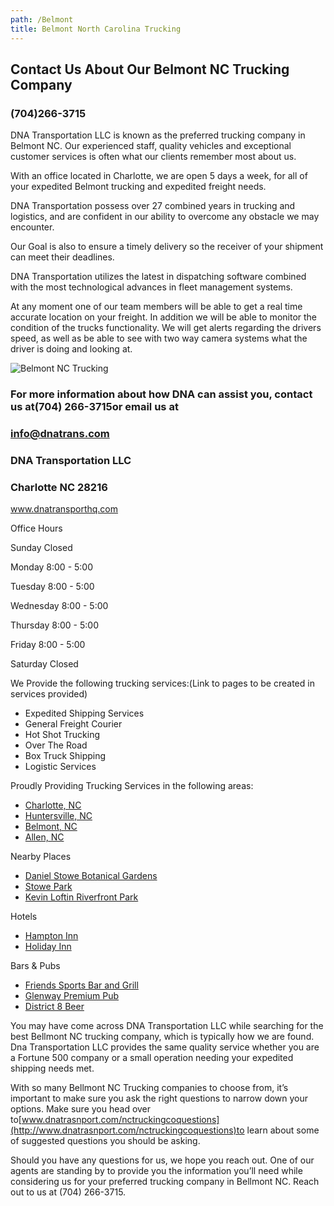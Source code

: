 ```yaml
---
path: /Belmont
title: Belmont North Carolina Trucking
---
```

## Contact Us About Our Belmont NC Trucking Company

### (704)266-3715

DNA Transportation LLC is known as the preferred trucking company in Belmont NC. Our experienced staff, quality vehicles and exceptional customer services is often what our clients remember most about us.

With an office located in Charlotte, we are open 5 days a week, for all of your expedited Belmont trucking and expedited freight needs.

DNA Transportation possess over 27 combined years in trucking and logistics, and are confident in our ability to overcome any obstacle we may encounter.

Our Goal is also to ensure a timely delivery so the receiver of your shipment can meet their deadlines.

DNA Transportation utilizes the latest in dispatching software combined with the most technological advances in fleet management systems.

At any moment one of our team members will be able to get a real time accurate location on your freight. In addition we will be able to monitor the condition of the trucks functionality. We will get alerts regarding the drivers speed, as well as be able to see with two way camera systems what the driver is doing and looking at.

![Belmont NC Trucking](assets/charlotte-nc-trucking-carlos-daniel-EIhQFo8kBbw-unsplash.jpg "Belmont NC Trucking")

### For more information about how DNA can assist you, contact us at(704) 266-3715or email us at

### info@dnatrans.com

### DNA Transportation LLC

### Charlotte NC 28216

www.dnatransporthq.com

Office Hours

Sunday Closed

Monday 8:00 - 5:00

Tuesday 8:00 - 5:00

Wednesday 8:00 - 5:00

Thursday 8:00 - 5:00

Friday 8:00 - 5:00

Saturday Closed

We Provide the following trucking services:(Link to pages to be created in services provided)

* Expedited Shipping Services
* General Freight Courier
* Hot Shot Trucking
* Over The Road
* Box Truck Shipping
* Logistic Services

Proudly Providing Trucking Services in the following areas:

* [Charlotte, NC](https://charlottenc.gov/)
* [Huntersville, NC](https://www.huntersville.org/)
* [Belmont, NC](https://www.cityofbelmont.org/)
* [Allen, NC](https://northcarolina.hometownlocator.com/nc/mecklenburg/allen.cfm)

Nearby Places

* [Daniel Stowe Botanical Gardens](https://www.dsbg.org/)
* [Stowe Park](https://www.cityofbelmont.org/403/Stowe-Park)
* [Kevin Loftin Riverfront Park](https://www.cityofbelmont.org/400/Kevin-Loftin-Riverfront-Park)

Hotels

* [Hampton Inn](https://www.hilton.com/en/hotels/cltblhx-hampton-charlotte-belmont-at-montcross/?SEO_id=GMB-HP-CLTBLHX)
* [Holiday Inn](https://www.ihg.com/holidayinnexpress/hotels/us/en/belmont/mthly/hoteldetail?cm_mmc=GoogleMaps-_-EX-_-US-_-MTHLY)

Bars & Pubs

* [Friends Sports Bar and Grill](https://www.friendssportsbarandgrill.net/)
* [Glenway Premium Pub](https://glenwaypremiumpub.com/)
* [District 8 Beer](http://www.district8beer.com/)

You may have come across DNA Transportation LLC while searching for the best Bellmont NC trucking company, which is typically how we are found. Dna Transportation LLC provides the same quality service whether you are a Fortune 500 company or a small operation needing your expedited shipping needs met.

With so many Bellmont NC Trucking companies to choose from, it’s important to make sure you ask the right questions to narrow down your options. Make sure you head over to[www.dnatrasnport.com/nctruckingcoquestions](http://www.dnatrasnport.com/nctruckingcoquestions)to learn about some of suggested questions you should be asking.

Should you have any questions for us, we hope you reach out. One of our agents are standing by to provide you the information you’ll need while considering us for your preferred trucking company in Bellmont NC. Reach out to us at (704) 266-3715.

